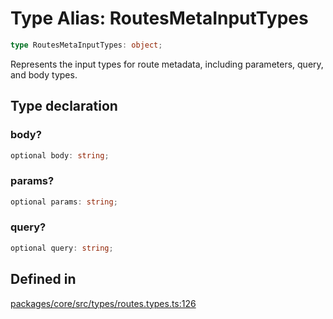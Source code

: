 # Type Alias: RoutesMetaInputTypes

```ts
type RoutesMetaInputTypes: object;
```

Represents the input types for route metadata, including parameters, query, and body types.

## Type declaration

### body?

```ts
optional body: string;
```

### params?

```ts
optional params: string;
```

### query?

```ts
optional query: string;
```

## Defined in

[packages/core/src/types/routes.types.ts:126](https://github.com/vramework/vramework/blob/effbb4c429219b23928f1b1f0fcdb2fd3899355c/packages/core/src/types/routes.types.ts#L126)
